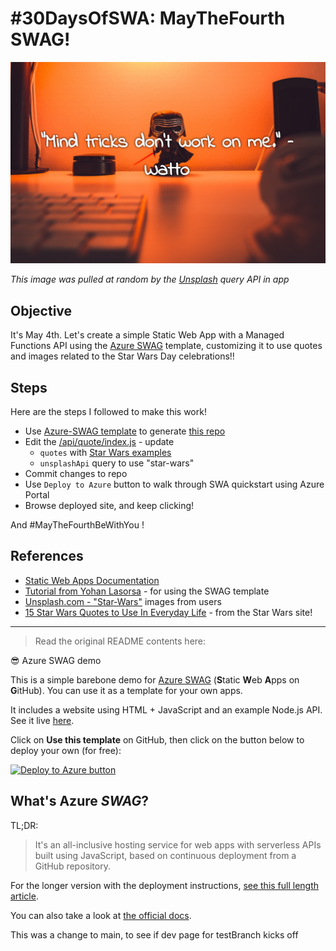 # #30DaysOfSWA: MayTheFourth SWAG!

![Screenshot with a Star Wars Quote](mind-tricks-watto.png)

_This image was pulled at random by the [Unsplash](https://unsplash.com) query API in app_

## Objective

It's May 4th. Let's create a simple Static Web App with a Managed Functions API using the [Azure SWAG](https://github.com/sinedied/azure-swag) template, customizing it to use quotes and images related to the Star Wars Day celebrations!!

## Steps

Here are the steps I followed to make this work!

 * Use [Azure-SWAG template](https://github.com/sinedied/azure-swag/generate) to generate [this repo](https://github.com/nitya/may4-swag)
 * Edit the [/api/quote/index.js](https://github.com/nitya/may4-swag/blob/main/api/quote/index.js) - update 
    - `quotes` with [Star Wars examples](https://www.starwars.com/news/15-star-wars-quotes-to-use-in-everyday-life)
    - `unsplashApi` query to use "star-wars"
 * Commit changes to repo
 * Use `Deploy to Azure` button to walk through SWA  quickstart using Azure Portal
 * Browse deployed site, and keep clicking!

And #MayTheFourthBeWithYou !


## References
 * [Static Web Apps Documentation](https://docs.microsoft.com/azure/static-web-apps)
 * [Tutorial from Yohan Lasorsa](https://dev.to/sinedied/the-easy-way-to-serverless-web-apps-and-apis-with-azure-swag-2heb) - for using the SWAG template
 * [Unsplash.com - "Star-Wars"](https://unsplash.com/s/photos/star-wars) images from users
 * [15 Star Wars Quotes to Use In Everyday Life](https://www.starwars.com/news/15-star-wars-quotes-to-use-in-everyday-life) - from the Star Wars site!





---

> Read the original README contents here:

:sunglasses: Azure SWAG demo

This is a simple barebone demo for [Azure SWAG](https://docs.microsoft.com/azure/static-web-apps?WT.mc_id=javascript-0000-yolasors) (**S**tatic **W**eb **A**pps on **G**itHub).
You can use it as a template for your own apps.

It includes a website using HTML + JavaScript and an example Node.js API.
See it live [here](https://aka.ms/swag-demo).

Click on **Use this template** on GitHub, then click on the button below to deploy your own (for free): 

[![Deploy to Azure button](https://aka.ms/deploytoazurebutton)](https://portal.azure.com/?feature.customportal=false&WT.mc_id=30daysofswa-61155-ninarasi#create/Microsoft.StaticApp)

## What's Azure *SWAG*?

TL;DR:

> It's an all-inclusive hosting service for web apps with serverless APIs built using JavaScript, based on continuous deployment from a GitHub repository.

For the longer version with the deployment instructions, [see this full length article](https://dev.to/sinedied/the-easy-way-to-serverless-web-apps-and-apis-with-azure-swag-2heb).

You can also take a look at [the official docs](https://docs.microsoft.com/azure/static-web-apps?WT.mc_id=javascript-0000-yolasors).

This was a change to main, to see if dev page for testBranch kicks off